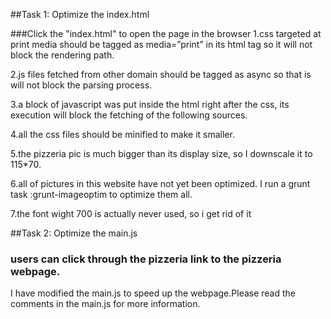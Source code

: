 ##Task 1: Optimize the index.html

###Click the "index.html" to open the page in the browser
1.css targeted at print media should be tagged as media=”print” in its html tag so it will not block the rendering path.

2.js files fetched from other domain should be tagged as async so that is will not block the parsing process.

3.a block of javascript was put inside the html right after the css, its execution will block the fetching of the following sources.

4.all the css files should be minified to make it smaller.

5.the pizzeria pic is much bigger than its display size, so I downscale it to 115*70.

6.all of pictures in this website have not yet been optimized. I run a grunt task :grunt-imageoptim to optimize them all.

7.the font wight 700 is actually never used, so i get rid of it

##Task 2: Optimize the main.js
### users can click through the pizzeria link to the pizzeria webpage.
I have modified the main.js to speed up the webpage.Please read the comments in the main.js for more information.
